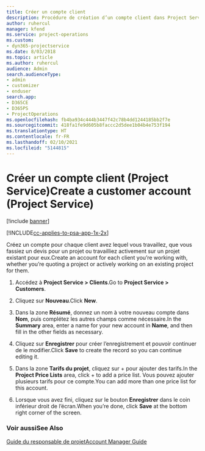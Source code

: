 ```yaml
---
title: Créer un compte client
description: Procédure de création d’un compte client dans Project Service
author: ruhercul
manager: kfend
ms.service: project-operations
ms.custom:
- dyn365-projectservice
ms.date: 8/03/2018
ms.topic: article
ms.author: ruhercul
audience: Admin
search.audienceType:
- admin
- customizer
- enduser
search.app:
- D365CE
- D365PS
- ProjectOperations
ms.openlocfilehash: fb4ba934c444b3447f42c78b4dd1244185bb2f7e
ms.sourcegitcommit: 418fa1fe9d605b8faccc2d5dee1b04b4e753f194
ms.translationtype: HT
ms.contentlocale: fr-FR
ms.lasthandoff: 02/10/2021
ms.locfileid: "5144815"
---
```

# <a name="create-a-customer-account-project-service"></a><span data-ttu-id="fcb89-103">Créer un compte client (Project Service)</span><span class="sxs-lookup"><span data-stu-id="fcb89-103">Create a customer account (Project Service)</span></span>

[!include [banner](../includes/psa-now-project-operations.md)]

[!INCLUDE[cc-applies-to-psa-app-1x-2x](../includes/cc-applies-to-psa-app-1x-2x.md)]

<span data-ttu-id="fcb89-104">Créez un compte pour chaque client avez lequel vous travaillez, que vous fassiez un devis pour un projet ou travailliez activement sur un projet existant pour eux.</span><span class="sxs-lookup"><span data-stu-id="fcb89-104">Create an account for each client you’re working with, whether you’re quoting a project or actively working on an existing project for them.</span></span>  
  
1.  <span data-ttu-id="fcb89-105">Accédez à **Project Service > Clients**.</span><span class="sxs-lookup"><span data-stu-id="fcb89-105">Go to **Project Service > Customers**.</span></span>  
  
2.  <span data-ttu-id="fcb89-106">Cliquez sur **Nouveau**.</span><span class="sxs-lookup"><span data-stu-id="fcb89-106">Click **New**.</span></span>  
  
3.  <span data-ttu-id="fcb89-107">Dans la zone **Résumé**, donnez un nom à votre nouveau compte dans **Nom**, puis complétez les autres champs comme nécessaire.</span><span class="sxs-lookup"><span data-stu-id="fcb89-107">In the **Summary** area, enter a name for your new account in **Name**, and then fill in the other fields as necessary.</span></span>  
  
4.  <span data-ttu-id="fcb89-108">Cliquez sur **Enregistrer** pour créer l’enregistrement et pouvoir continuer de le modifier.</span><span class="sxs-lookup"><span data-stu-id="fcb89-108">Click **Save** to create the record so you can continue editing it.</span></span>  
  
5.  <span data-ttu-id="fcb89-109">Dans la zone **Tarifs du projet**, cliquez sur + pour ajouter des tarifs.</span><span class="sxs-lookup"><span data-stu-id="fcb89-109">In the **Project Price Lists** area, click + to add a price list.</span></span> <span data-ttu-id="fcb89-110">Vous pouvez ajouter plusieurs tarifs pour ce compte.</span><span class="sxs-lookup"><span data-stu-id="fcb89-110">You can add more than one price list for this account.</span></span>  
  
6.  <span data-ttu-id="fcb89-111">Lorsque vous avez fini, cliquez sur le bouton **Enregistrer** dans le coin inférieur droit de l’écran.</span><span class="sxs-lookup"><span data-stu-id="fcb89-111">When you’re done, click **Save** at the bottom right corner of the screen.</span></span>  
  
### <a name="see-also"></a><span data-ttu-id="fcb89-112">Voir aussi</span><span class="sxs-lookup"><span data-stu-id="fcb89-112">See Also</span></span>  
 [<span data-ttu-id="fcb89-113">Guide du responsable de projet</span><span class="sxs-lookup"><span data-stu-id="fcb89-113">Account Manager Guide</span></span>](../psa/account-manager-guide.md)
